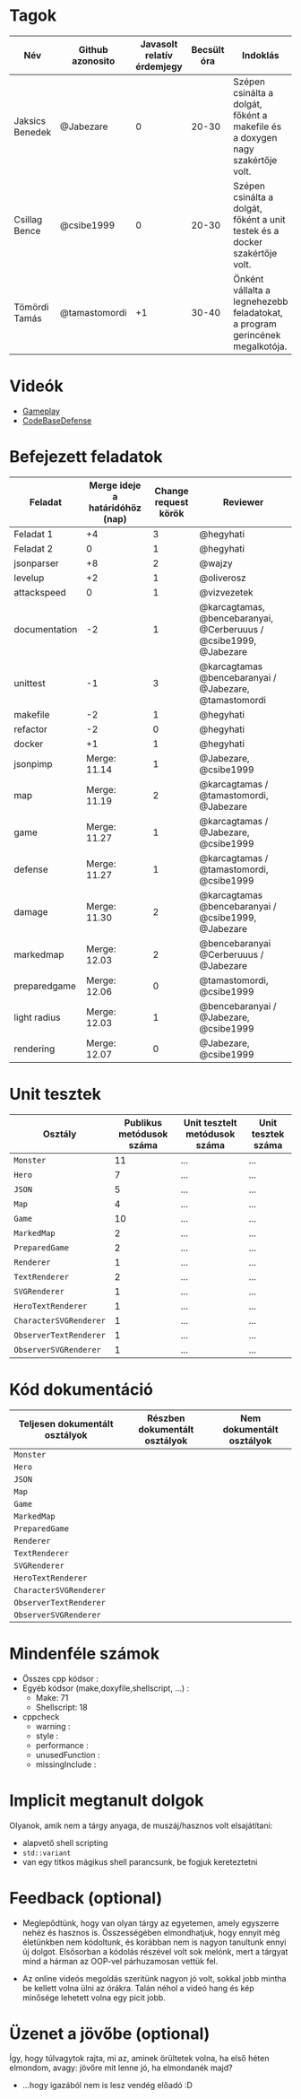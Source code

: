 # Tagok

| Név | Github azonosito  | Javasolt relatív érdemjegy | Becsült óra | Indoklás  | 
| --- | ---- | --- | ------------------ | --------- |
| Jaksics Benedek | @Jabezare | 0 | 20-30 | Szépen csinálta a dolgát, főként a makefile és a doxygen nagy szakértője volt. |
| Csillag Bence | @csibe1999 | 0 | 20-30 | Szépen csinálta a dolgát, főként a unit testek és a docker szakértője volt. |
| Tömördi Tamás | @tamastomordi | +1 | 30-40 | Önként vállalta a legnehezebb feladatokat, a program gerincének megalkotója. |


# Videók

 - [Gameplay](/videos/gameplay.mp4)
 - [CodeBaseDefense](/videos/codebasedefense.mp4)

# Befejezett feladatok

| Feladat | Merge ideje a határidóhöz (nap) | Change request körök | Reviewer | 
| ------- | ------------------------------- | -------------------- | -------- |
| Feladat 1 | +4 | 3 | @hegyhati | 
| Feladat 2 | 0 | 1 | @hegyhati |
| jsonparser | +8 | 2 | @wajzy |
| levelup | +2 | 1 | @oliverosz |
| attackspeed | 0 | 1 | @vizvezetek |
| documentation | -2 | 1 | @karcagtamas, @bencebaranyai, @Cerberuuus / @csibe1999, @Jabezare |
| unittest | -1 | 3 | @karcagtamas @bencebaranyai / @Jabezare, @tamastomordi |
| makefile | -2 | 1 | @hegyhati |
| refactor | -2 | 0 | @hegyhati |
| docker | +1 | 1 | @hegyhati |
| jsonpimp | Merge: 11.14 | 1 | @Jabezare, @csibe1999 |
| map | Merge: 11.19 | 2 | @karcagtamas / @tamastomordi, @Jabezare |
| game | Merge: 11.27 | 1 | @karcagtamas / @Jabezare, @csibe1999 |
| defense | Merge: 11.27 | 1 | @karcagtamas / @tamastomordi, @csibe1999 |
| damage | Merge: 11.30 | 2 | @karcagtamas @bencebaranyai / @csibe1999, @Jabezare |
| markedmap | Merge: 12.03 | 2 | @bencebaranyai @Cerberuuus / @Jabezare |
| preparedgame | Merge: 12.06 | 0 | @tamastomordi, @csibe1999 |
| light radius | Merge: 12.03 | 1 | @bencebaranyai / @Jabezare, @csibe1999 |
| rendering | Merge: 12.07 | 0 | @Jabezare, @csibe1999 |

# Unit tesztek

| Osztály | Publikus metódusok száma | Unit tesztelt metódusok száma | Unit tesztek száma |
| --- | --- | --- | --- |
| `Monster` | 11 | ... | ... |
| `Hero` | 7 | ... | ... | 
| `JSON` | 5 | ... | ... | 
| `Map` | 4 | ... | ... | 
| `Game` | 10 | ... | ... | 
| `MarkedMap` | 2 | ... | ... | 
| `PreparedGame` | 2 | ... | ... | 
| `Renderer` | 1 | ... | ... | 
| `TextRenderer` | 2 | ... | ... | 
| `SVGRenderer` | 1 | ... | ... | 
| `HeroTextRenderer` | 1 | ... | ... | 
| `CharacterSVGRenderer` | 1 | ... | ... | 
| `ObserverTextRenderer` | 1 | ... | ... | 
| `ObserverSVGRenderer` | 1 | ... | ... | 

# Kód dokumentáció

| Teljesen dokumentált osztályok | Részben dokumentált osztályok | Nem dokumentált osztályok |
| --- | --- | --- | 
| `Monster` |
| `Hero` |
| `JSON` |
| `Map` |
| `Game` |
| `MarkedMap` |
| `PreparedGame` |
| `Renderer` |
| `TextRenderer` |
| `SVGRenderer` |
| `HeroTextRenderer` |
| `CharacterSVGRenderer` |
| `ObserverTextRenderer` |
| `ObserverSVGRenderer` |

# Mindenféle számok

 - Összes cpp kódsor :
 - Egyéb kódsor (make,doxyfile,shellscript, ...) : 
   - Make: 71
   - Shellscript: 18
 - cppcheck
   - warning :
   - style :
   - performance :
   - unusedFunction : 
   - missingInclude : 
 
# Implicit megtanult dolgok
Olyanok, amik nem a tárgy anyaga, de muszáj/hasznos volt elsajátítani:
 - alapvető shell scripting
 - `std::variant`
 - van egy titkos mágikus shell parancsunk, be fogjuk kereteztetni

# Feedback (optional)
 
 - Meglepődtünk, hogy van olyan tárgy az egyetemen, amely egyszerre nehéz és hasznos is. Összességében elmondhatjuk, hogy ennyit még életünkben nem kódoltunk, és korábban nem is nagyon tanultunk ennyi új dolgot. Elsősorban a kódolás részével volt sok melónk, mert a tárgyat mind a hárman az OOP-vel párhuzamosan vettük fel.

 - Az online videós megoldás szeritünk nagyon jó volt, sokkal jobb mintha be kellett volna ülni az órákra. Talán néhol a videó hang és kép minősége lehetett volna egy picit jobb.

# Üzenet a jövőbe (optional)

Így, hogy túlvagytok rajta, mi az, aminek örültetek volna, ha első héten elmondom, avagy: jövőre mit lenne jó, ha elmondanék majd?

 - ...hogy igazából nem is lesz vendég előadó :D